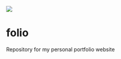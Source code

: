 [![](https://drone.prakashprasad.com/api/badges/indusninja/folio/status.svg)](#)
# folio
Repository for my personal portfolio website
